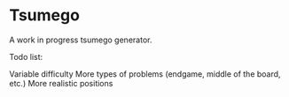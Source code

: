 # Tsumego
A work in progress tsumego generator.

Todo list:

Variable difficulty
More types of problems (endgame, middle of the board, etc.)
More realistic positions
